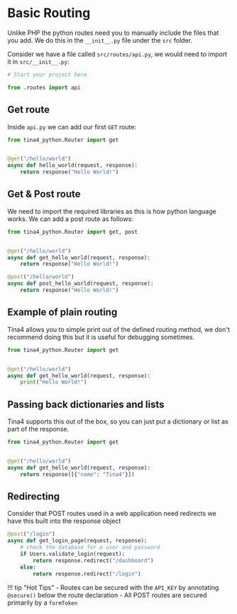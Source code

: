 # Basic Routing

Unlike PHP the python routes need you to manually include the files that you add.
We do this in the `__init__.py` file under the `src` folder.

Consider we have a file called `src/routes/api.py`, we would need to import it in `src/__init__.py`:

```python title="src/__init__.py"
# Start your project here

from .routes import api
```

## Get route

Inside `api.py` we can add our first `GET` route:

```python title="src/routes/api.py"
from tina4_python.Router import get


@get("/hello/world")
async def hello_world(request, response):
    return response("Hello World!")
```

## Get & Post route

We need to import the required libraries as this is how python language works. We can add a post route as follows:

```python title="src/routes/api.py"
from tina4_python.Router import get, post


@get("/hello/world")
async def get_hello_world(request, response):
    return response("Hello World!")

@post("/hello/world")
async def post_hello_world(request, response):
    return response("Hello World!")
```

## Example of plain routing

Tina4 allows you to simple print out of the defined routing method, we don't recommend doing this but it is useful for debugging sometimes.

```python title="src/routes/api.py"
from tina4_python.Router import get


@get("/hello/world")
async def get_hello_world(request, response):
    print("Hello World!")


```

## Passing back dictionaries and lists

Tina4 supports this out of the box, so you can just put a dictionary or list as part of the response.

```python title="src/routes/api.py"
from tina4_python.Router import get


@get("/hello/world")
async def get_hello_world(request, response):
    return response([{"name": "Tina4"}])


```

## Redirecting

Consider that POST routes used in a web application need redirects we have this built into the response object


```python title="src/routes/api.py"
@post("/login")
async def get_login_page(request, response):
    # check the database for a user and password
    if Users.validate_login(request):
        return response.redirect("/dashboard")
    else:
        return response.redirect("/login")
```

!!! tip "Hot Tips"
    - Routes can be secured with the `API_KEY` by annotating `@secure()` below the route declaration
    - All POST routes are secured primarily by a `formToken`
